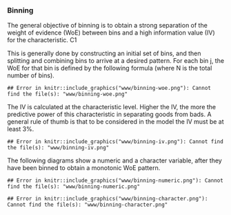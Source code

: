 

### Binning

The general objective of binning is to obtain a strong separation of the weight of evidence (WoE) between bins and a high information value (IV) for the characteristic.
C1 

This is generally done by constructing an initial set of bins, and then splitting and combining bins to arrive at a desired pattern. For each bin j, the WoE for that bin is defined by the following formula (where N is the total number of bins).


```
## Error in knitr::include_graphics("www/binning-woe.png"): Cannot find the file(s): "www/binning-woe.png"
```

The IV is calculated at the characteristic level. Higher the IV, the more the predictive power of this characteristic in separating goods from bads. A general rule of thumb is that to be considered in the model the IV must be at least 3%.


```
## Error in knitr::include_graphics("www/binning-iv.png"): Cannot find the file(s): "www/binning-iv.png"
```

The following diagrams show a numeric and a character variable, after they have been binned to obtain a monotonic WoE pattern.


```
## Error in knitr::include_graphics("www/binning-numeric.png"): Cannot find the file(s): "www/binning-numeric.png"
```


```
## Error in knitr::include_graphics("www/binning-character.png"): Cannot find the file(s): "www/binning-character.png"
```
